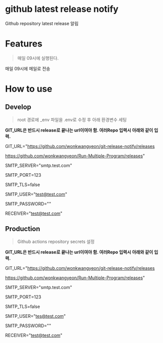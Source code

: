 # github latest release notify

Github repository latest release 알림

# Features
> 매일 09시에 실행된다.

매일 09시에 메일로 전송

# How to use
## Develop
> root 경로에 _env 파일을 .env로 수정 후 아래 환경변수 세팅

**GIT_URL은 반드시 release로 끝나는 url이여야 함. 여러Repo 입력시 아래와 같이 입력.**

GIT_URL="https://github.com/wonkwangyeon/git-release-notify/releases

https://github.com/wonkwangyeon/Run-Multiple-Program/releases"

SMTP_SERVER="smtp.test.com"

SMTP_PORT=123

SMTP_TLS=false

SMTP_USER="test@test.com"

SMTP_PASSWORD=""

RECEIVER="test@test.com"

## Production
> Github actions repository secrets 설정

**GIT_URL은 반드시 release로 끝나는 url이여야 함. 여러Repo 입력시 아래와 같이 입력.**

GIT_URL="https://github.com/wonkwangyeon/git-release-notify/releases

https://github.com/wonkwangyeon/Run-Multiple-Program/releases"

SMTP_SERVER="smtp.test.com"

SMTP_PORT=123

SMTP_TLS=false

SMTP_USER="tes@test.com"

SMTP_PASSWORD=""

RECEIVER="test@test.com"